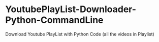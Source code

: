 # YoutubePlayList-Downloader-Python-CommandLine
Download Youtube PlayList with Python Code (all the videos in Playlist)
